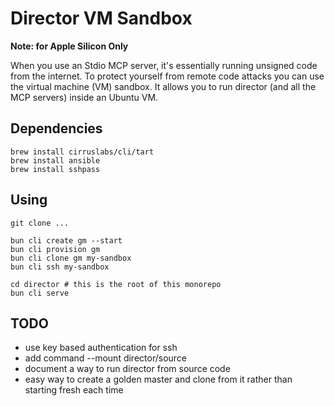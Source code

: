 # Director VM Sandbox

**Note: for Apple Silicon Only**

When you use an Stdio MCP server, it's essentially running unsigned code from the internet. To protect yourself from remote code attacks you can use the virtual machine (VM) sandbox. It allows you to run director (and all the MCP servers) inside an Ubuntu VM. 

## Dependencies
```
brew install cirruslabs/cli/tart
brew install ansible
brew install sshpass
```

## Using
```
git clone ...

bun cli create gm --start
bun cli provision gm
bun cli clone gm my-sandbox
bun cli ssh my-sandbox

cd director # this is the root of this monorepo
bun cli serve

```

## TODO 
- use key based authentication for ssh
- add command --mount director/source
- document a way to run director from source code
- easy way to create a golden master and clone from it rather than starting fresh each time